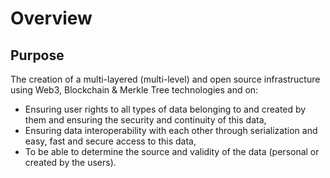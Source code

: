 # Overview

## **Purpose**

The creation of a multi-layered (multi-level) and open source infrastructure using Web3, Blockchain & Merkle Tree technologies and on: 

- Ensuring user rights to all types of data belonging to and created by them and ensuring the security and continuity of this data, 
- Ensuring data interoperability with each other through serialization and easy, fast and secure access to this data, 
- To be able to determine the source and validity of the data (personal or created by the users).
